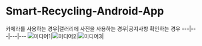 # Smart-Recycling-Android-App

카메라를 사용하는 경우|갤러리에 사진을 사용하는 경우|공지사항 확인하는 경우
---|---|---|---
![미디어1](https://user-images.githubusercontent.com/41350477/211201994-328b0dc3-028d-4bd8-88e0-60597679ebf5.gif)|![미디어2](https://user-images.githubusercontent.com/41350477/211201823-fc2db93b-aa10-4d90-97eb-ce326a95e8d5.gif)|![미디어3](https://user-images.githubusercontent.com/41350477/211201851-3968e469-21d1-4953-b23a-d3e381c298bc.gif)|
